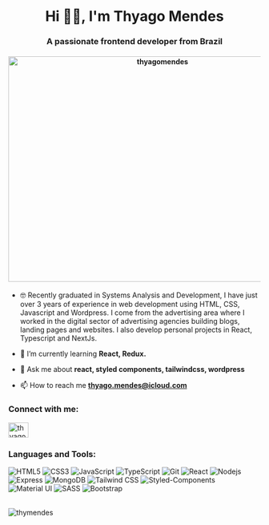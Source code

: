 <h1 align="center">Hi 👋🏻, I'm Thyago Mendes</h1>
<h3 align="center">A passionate frontend developer from Brazil</h3>

<h4 align="center"><img align="center" src="https://cdn.dribbble.com/users/1252083/screenshots/5493880/illustration_style_1-02.jpg" alt="thyagomendes"  height="450" width="600"/></h4>
</p>



- 🤓 Recently graduated in Systems Analysis and Development, I have just over 3 years of experience in web development using HTML, CSS, Javascript and Wordpress. I come from the advertising area where I worked in the digital sector of advertising agencies building blogs, landing pages and websites. I also develop personal projects in React, Typescript and NextJs.


- 🌱 I’m currently learning **React, Redux.**

- 💬 Ask me about **react, styled components, tailwindcss, wordpress**

- 📫 How to reach me **thyago.mendes@icloud.com**

<h3 align="left">Connect with me:</h3>
<p align="left">
<a href="https://linkedin.com/in/thyagomendes" target="blank"><img align="center" src="https://raw.githubusercontent.com/rahuldkjain/github-profile-readme-generator/master/src/images/icons/Social/linked-in-alt.svg" alt="thyagomendes" height="30" width="40" /></a>
</p>

<h3 align="left">Languages and Tools:</h3>
<p align="left"> <img alt="HTML5" src="https://img.shields.io/badge/HTML5-E34F26?style=for-the-badge&logo=html5&logoColor=white"/> <img alt="CSS3" src="https://img.shields.io/badge/CSS3-1572B6?style=for-the-badge&logo=css3&logoColor=white"/> <img alt="JavaScript" src="https://img.shields.io/badge/JavaScript-323330?style=for-the-badge&logo=javascript&logoColor=F7DF1E" /> <img alt="TypeScript" src="https://img.shields.io/badge/TypeScript-007ACC?style=for-the-badge&logo=typescript&logoColor=white" /> <img alt="Git" src="https://img.shields.io/badge/Git-E34F26?style=for-the-badge&logo=git&logoColor=white" /> <img alt="React" src="https://img.shields.io/badge/React-20232A?style=for-the-badge&logo=react&logoColor=61DAFB" /> <img alt="Nodejs" src="https://img.shields.io/badge/Node.js-43853D?style=for-the-badge&logo=node.js&logoColor=white" /> <img alt="Express" src="https://img.shields.io/badge/Express.js-404D59?style=for-the-badge" /> <img alt="MongoDB" src="https://img.shields.io/badge/MongoDB-%234ea94b.svg?style=for-the-badge&logo=mongodb&logoColor=white" /> <img alt="Tailwind CSS" src="https://img.shields.io/badge/Tailwind_CSS-38B2AC?style=for-the-badge&logo=tailwind-css&logoColor=white" />
<img alt="Styled-Components" src="https://img.shields.io/badge/styled--components-DB7093?style=for-the-badge&logo=styled-components&logoColor=white" />
<img alt="Material UI" src="https://img.shields.io/badge/Material--UI-0081CB?style=for-the-badge&logo=material-ui&logoColor=white" />
<img alt="SASS" src="https://img.shields.io/badge/Sass-CC6699?style=for-the-badge&logo=sass&logoColor=white" />
<img alt="Bootstrap" src="https://img.shields.io/badge/Bootstrap-563D7C?style=for-the-badge&logo=bootstrap&logoColor=white" />
<br>
<br> </p>

<p><img align="center" src="https://github-readme-stats.vercel.app/api/top-langs?username=thymendes&show_icons=true&locale=en&layout=compact" alt="thymendes" /></p>
